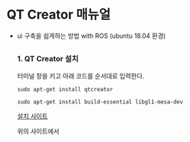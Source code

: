# QT Creator 매뉴얼

* ui 구축을 쉽게하는 방법 with ROS (ubuntu 18.04 환경)

  ##
  ### 1. QT Creator 설치
  
  터미널 창을 키고 아래 코드를 순서대로 입력한다.
  
  `sudo apt-get install qtcreator`
  
  `sudo apt-get install build-essential libgl1-mesa-dev`
  
  [설치 사이트](https://www.qt.io/download)
  
  위의 사이트에서 
